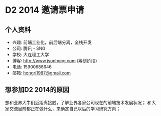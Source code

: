 # D2 2014 邀请票申请
	
## 个人资料

- 兴趣: 前端工业化，前后端分离，全栈开发
- 公司: 腾讯 - SNG
- 学校: 大连理工大学
- 博客: http://www.jsonhong.com (筹划阶段)
- 电话: 15900686646
- 邮箱: hongri1987@gmail.com

## 想参加D2 2014的原因

想和业界大牛们近距离接触，了解业界各家公司现在的前端技术发展状况；
和大家交流目前都正在做什么，来确定自己以后的学习研究方向；
